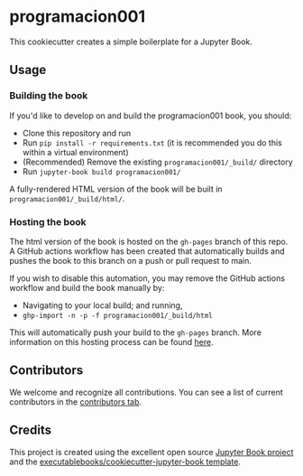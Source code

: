 # programacion001

This cookiecutter creates a simple boilerplate for a Jupyter Book.

## Usage

### Building the book

If you'd like to develop on and build the programacion001 book, you should:

- Clone this repository and run
- Run `pip install -r requirements.txt` (it is recommended you do this within a virtual environment)
- (Recommended) Remove the existing `programacion001/_build/` directory
- Run `jupyter-book build programacion001/`

A fully-rendered HTML version of the book will be built in `programacion001/_build/html/`.

### Hosting the book

The html version of the book is hosted on the `gh-pages` branch of this repo. A GitHub actions workflow has been created that automatically builds and pushes the book to this branch on a push or pull request to main.

If you wish to disable this automation, you may remove the GitHub actions workflow and build the book manually by:

- Navigating to your local build; and running,
- `ghp-import -n -p -f programacion001/_build/html`

This will automatically push your build to the `gh-pages` branch. More information on this hosting process can be found [here](https://jupyterbook.org/publish/gh-pages.html#manually-host-your-book-with-github-pages).

## Contributors

We welcome and recognize all contributions. You can see a list of current contributors in the [contributors tab](https://github.com/reroes/programacion001/graphs/contributors).

## Credits

This project is created using the excellent open source [Jupyter Book project](https://jupyterbook.org/) and the [executablebooks/cookiecutter-jupyter-book template](https://github.com/executablebooks/cookiecutter-jupyter-book).
